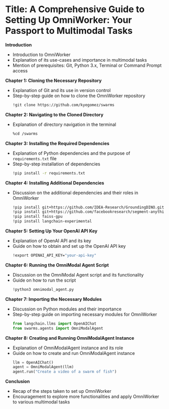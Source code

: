 # **Title: A Comprehensive Guide to Setting Up OmniWorker: Your Passport to Multimodal Tasks**

**Introduction**
- Introduction to OmniWorker
- Explanation of its use-cases and importance in multimodal tasks
- Mention of prerequisites: Git, Python 3.x, Terminal or Command Prompt access

**Chapter 1: Cloning the Necessary Repository**
- Explanation of Git and its use in version control
- Step-by-step guide on how to clone the OmniWorker repository
  ```bash
  !git clone https://github.com/kyegomez/swarms
  ```

**Chapter 2: Navigating to the Cloned Directory**
- Explanation of directory navigation in the terminal
  ```bash
  %cd /swarms
  ```

**Chapter 3: Installing the Required Dependencies**
- Explanation of Python dependencies and the purpose of `requirements.txt` file
- Step-by-step installation of dependencies
  ```bash
  !pip install -r requirements.txt
  ```

**Chapter 4: Installing Additional Dependencies**
- Discussion on the additional dependencies and their roles in OmniWorker
  ```bash
  !pip install git+https://github.com/IDEA-Research/GroundingDINO.git
  !pip install git+https://github.com/facebookresearch/segment-anything.git
  !pip install faiss-gpu
  !pip install langchain-experimental
  ```

**Chapter 5: Setting Up Your OpenAI API Key**
- Explanation of OpenAI API and its key
- Guide on how to obtain and set up the OpenAI API key
  ```bash
  !export OPENAI_API_KEY="your-api-key"
  ```

**Chapter 6: Running the OmniModal Agent Script**
- Discussion on the OmniModal Agent script and its functionality
- Guide on how to run the script
  ```bash
  !python3 omnimodal_agent.py
  ```

**Chapter 7: Importing the Necessary Modules**
- Discussion on Python modules and their importance
- Step-by-step guide on importing necessary modules for OmniWorker
  ```python
  from langchain.llms import OpenAIChat
  from swarms.agents import OmniModalAgent
  ```

**Chapter 8: Creating and Running OmniModalAgent Instance**
- Explanation of OmniModalAgent instance and its role
- Guide on how to create and run OmniModalAgent instance
  ```python
  llm = OpenAIChat()
  agent = OmniModalAgent(llm)
  agent.run("Create a video of a swarm of fish")
  ```

**Conclusion**
- Recap of the steps taken to set up OmniWorker
- Encouragement to explore more functionalities and apply OmniWorker to various multimodal tasks

